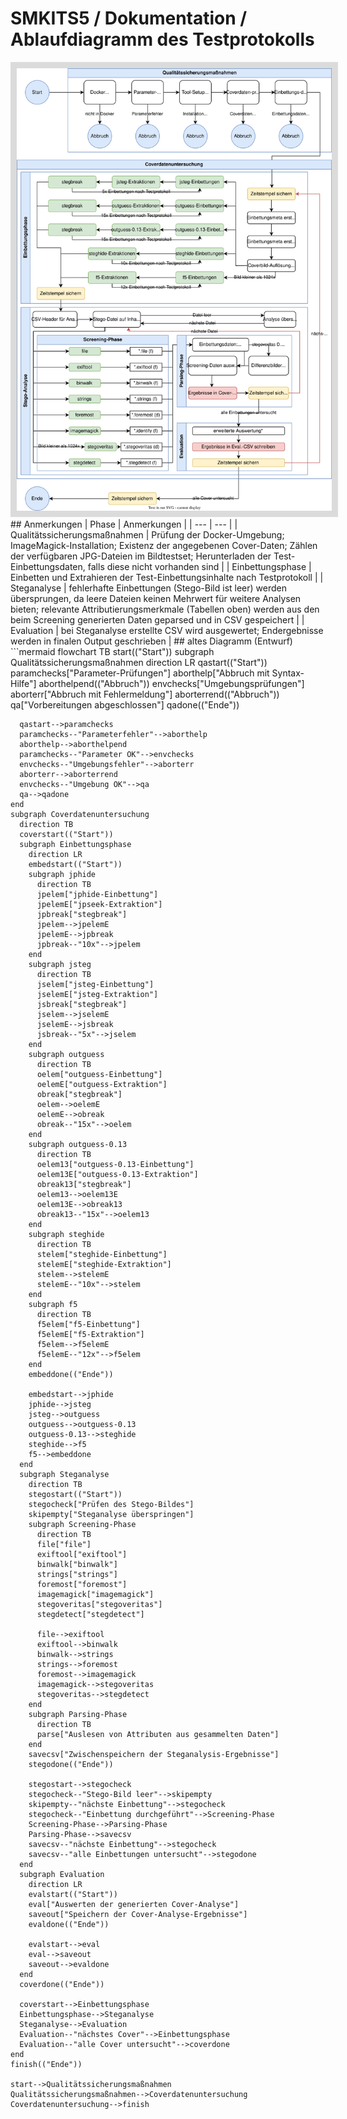 # SMKITS5 / Dokumentation / Ablaufdiagramm des Testprotokolls
<img alt="flowchart svg" src="./flowchart.drawio.svg" style="background-color: #dbdbdb;padding: 10px;">
## Anmerkungen
| Phase | Anmerkungen |
| --- | --- |
| Qualitätssicherungsmaßnahmen | Prüfung der Docker-Umgebung; ImageMagick-Installation; Existenz der angegebenen Cover-Daten; Zählen der verfügbaren JPG-Dateien im Bildtestset; Herunterladen der Test-Einbettungsdaten, falls diese nicht vorhanden sind |
| Einbettungsphase | Einbetten und Extrahieren der Test-Einbettungsinhalte nach Testprotokoll |
| Steganalyse | fehlerhafte Einbettungen (Stego-Bild ist leer) werden übersprungen, da leere Dateien keinen Mehrwert für weitere Analysen bieten; relevante Attributierungsmerkmale (Tabellen oben) werden aus den beim Screening generierten Daten geparsed und in CSV gespeichert |
| Evaluation | bei Steganalyse erstellte CSV wird ausgewertet; Endergebnisse werden in finalen Output geschrieben |
## altes Diagramm (Entwurf)
```mermaid
  flowchart TB
    start(("Start"))
    subgraph Qualitätssicherungsmaßnahmen
      direction LR
      qastart(("Start"))
      paramchecks["Parameter-Prüfungen"]
      aborthelp["Abbruch mit Syntax-Hilfe"]
      aborthelpend(("Abbruch"))
      envchecks["Umgebungsprüfungen"]
      aborterr["Abbruch mit Fehlermeldung"]
      aborterrend(("Abbruch"))
      qa["Vorbereitungen abgeschlossen"]
      qadone(("Ende"))
      
      qastart-->paramchecks
      paramchecks--"Parameterfehler"-->aborthelp
      aborthelp-->aborthelpend
      paramchecks--"Parameter OK"-->envchecks
      envchecks--"Umgebungsfehler"-->aborterr
      aborterr-->aborterrend
      envchecks--"Umgebung OK"-->qa
      qa-->qadone
    end
    subgraph Coverdatenuntersuchung
      direction TB
      coverstart(("Start"))
      subgraph Einbettungsphase
        direction LR
        embedstart(("Start"))
        subgraph jphide
          direction TB
          jpelem["jphide-Einbettung"]
          jpelemE["jpseek-Extraktion"]
          jpbreak["stegbreak"]
          jpelem-->jpelemE
          jpelemE-->jpbreak
          jpbreak--"10x"-->jpelem
        end
        subgraph jsteg
          direction TB
          jselem["jsteg-Einbettung"]
          jselemE["jsteg-Extraktion"]
          jsbreak["stegbreak"]
          jselem-->jselemE
          jselemE-->jsbreak
          jsbreak--"5x"-->jselem
        end
        subgraph outguess
          direction TB
          oelem["outguess-Einbettung"]
          oelemE["outguess-Extraktion"]
          obreak["stegbreak"]
          oelem-->oelemE
          oelemE-->obreak
          obreak--"15x"-->oelem
        end
        subgraph outguess-0.13
          direction TB
          oelem13["outguess-0.13-Einbettung"]
          oelem13E["outguess-0.13-Extraktion"]
          obreak13["stegbreak"]
          oelem13-->oelem13E
          oelem13E-->obreak13
          obreak13--"15x"-->oelem13
        end
        subgraph steghide
          direction TB
          stelem["steghide-Einbettung"]
          stelemE["steghide-Extraktion"]
          stelem-->stelemE
          stelemE--"10x"-->stelem
        end
        subgraph f5
          direction TB
          f5elem["f5-Einbettung"]
          f5elemE["f5-Extraktion"]
          f5elem-->f5elemE
          f5elemE--"12x"-->f5elem
        end
        embeddone(("Ende"))
        
        embedstart-->jphide
        jphide-->jsteg
        jsteg-->outguess
        outguess-->outguess-0.13
        outguess-0.13-->steghide
        steghide-->f5
        f5-->embeddone
      end
      subgraph Steganalyse
        direction TB
        stegostart(("Start"))
        stegocheck["Prüfen des Stego-Bildes"]
        skipempty["Steganalyse überspringen"]
        subgraph Screening-Phase
          direction TB
          file["file"]
          exiftool["exiftool"]
          binwalk["binwalk"]
          strings["strings"]
          foremost["foremost"]
          imagemagick["imagemagick"]
          stegoveritas["stegoveritas"]
          stegdetect["stegdetect"]
          
          file-->exiftool
          exiftool-->binwalk
          binwalk-->strings
          strings-->foremost
          foremost-->imagemagick
          imagemagick-->stegoveritas
          stegoveritas-->stegdetect
        end
        subgraph Parsing-Phase
          direction TB
          parse["Auslesen von Attributen aus gesammelten Daten"]
        end
        savecsv["Zwischenspeichern der Steganalysis-Ergebnisse"]
        stegodone(("Ende"))
        
        stegostart-->stegocheck
        stegocheck--"Stego-Bild leer"-->skipempty
        skipempty--"nächste Einbettung"-->stegocheck
        stegocheck--"Einbettung durchgeführt"-->Screening-Phase
        Screening-Phase-->Parsing-Phase
        Parsing-Phase-->savecsv
        savecsv--"nächste Einbettung"-->stegocheck
        savecsv--"alle Einbettungen untersucht"-->stegodone
      end
      subgraph Evaluation
        direction LR
        evalstart(("Start"))
        eval["Auswerten der generierten Cover-Analyse"]
        saveout["Speichern der Cover-Analyse-Ergebnisse"]
        evaldone(("Ende"))
        
        evalstart-->eval
        eval-->saveout
        saveout-->evaldone
      end
      coverdone(("Ende"))
      
      coverstart-->Einbettungsphase
      Einbettungsphase-->Steganalyse
      Steganalyse-->Evaluation
      Evaluation--"nächstes Cover"-->Einbettungsphase
      Evaluation--"alle Cover untersucht"-->coverdone
    end
    finish(("Ende"))
    
    start-->Qualitätssicherungsmaßnahmen
    Qualitätssicherungsmaßnahmen-->Coverdatenuntersuchung
    Coverdatenuntersuchung-->finish
```
